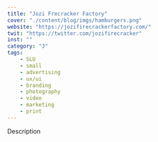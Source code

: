 ```yaml
---
title: "Jozi Frecracker Factory"
cover: "./content/blog/imgs/hamburgers.png"
website: "https://jozifirecrackerfactory.com/"
twit: "https://twitter.com/jozifirecracker"
inst: ""
category: "J"
tags:
    - SLU
    - small
    - advertising
    - ux/ui
    - branding
    - photography
    - video
    - marketing
    - print
---
```


Description
